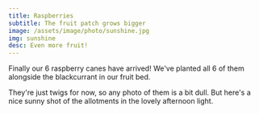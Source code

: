 ```yaml
---
title: Raspberries
subtitle: The fruit patch grows bigger
image: /assets/image/photo/sunshine.jpg
img: sunshine
desc: Even more fruit!
---
```


Finally our 6 raspberry canes have arrived! We've planted all 6 of them alongside the blackcurrant in our fruit bed. 


They're just twigs for now, so any photo of them is a bit dull. But here's a nice sunny shot of the allotments in the lovely afternoon light.
